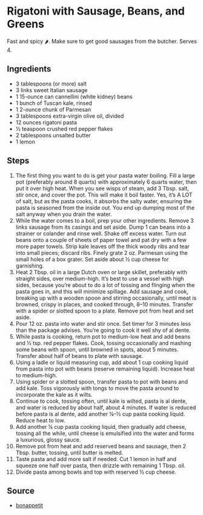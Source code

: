 # Rigatoni with Sausage, Beans, and Greens

Fast and spicy 🌶️. Make sure to get good sausages from the butcher. Serves 4.

## Ingredients

- 3 tablespoons (or more) salt
- 3 links sweet Italian sausage
- 1 15-ounce can cannellini (white kidney) beans
- 1 bunch of Tuscan kale, rinsed
- 1 2-ounce chunk of Parmesan
- 3 tablespoons extra-virgin olive oil, divided
- 12 ounces rigatoni pasta
- ½ teaspoon crushed red pepper flakes
- 2 tablespoons unsalted butter
- 1 lemon

## Steps

1. The first thing you want to do is get your pasta water boiling. Fill a large pot (preferably around 8 quarts) with approximately 6 quarts water, then put it over high heat. When you see wisps of steam, add 3 Tbsp. salt, stir once, and cover the pot. This will make it boil faster. Yes, it’s A LOT of salt, but as the pasta cooks, it absorbs the salty water, ensuring the pasta is seasoned from the inside out. You end up dumping most of the salt anyway when you drain the water.
2. While the water comes to a boil, prep your other ingredients. Remove 3 links sausage from its casings and set aside. Dump 1 can beans into a strainer or colander and rinse well. Shake off excess water. Turn out beans onto a couple of sheets of paper towel and pat dry with a few more paper towels. Strip kale leaves off the thick woody ribs and tear into small pieces; discard ribs. Finely grate 2 oz. Parmesan using the small holes of a box grater. Set aside about ½ cup cheese for garnishing.
3. Heat 2 Tbsp. oil in a large Dutch oven or large skillet, preferably with straight sides, over medium-high. It’s best to use a vessel with high sides, because you’re about to do a lot of tossing and flinging when the pasta goes in, and this will minimize spillage. Add sausage and cook, breaking up with a wooden spoon and stirring occasionally, until meat is browned, crispy in places, and cooked through, 8–10 minutes. Transfer with a spider or slotted spoon to a plate. Remove pot from heat and set aside.
4. Pour 12 oz. pasta into water and stir once. Set timer for 3 minutes less than the package advises. You’re going to cook it well shy of al dente.
5. While pasta is cooking, return pot to medium-low heat and add beans and ½ tsp. red pepper flakes. Cook, tossing occasionally and mashing some beans with spoon, until browned in spots, about 5 minutes. Transfer about half of beans to plate with sausage.
6. Using a ladle or liquid measuring cup, add about 1 cup cooking liquid from pasta into pot with beans (reserve remaining liquid). Increase heat to medium-high.
7. Using spider or a slotted spoon, transfer pasta to pot with beans and add kale. Toss vigorously with tongs to move the pasta around to incorporate the kale as it wilts.
8. Continue to cook, tossing often, until kale is wilted, pasta is al dente, and water is reduced by about half, about 4 minutes. If water is reduced before pasta is al dente, add another ¼–½ cup pasta cooking liquid. Reduce heat to low.
9. Add another ¼ cup pasta cooking liquid, then gradually add cheese, tossing all the while, until cheese is emulsified into the water and forms a luxurious, glossy sauce.
10. Remove pot from heat and add reserved beans and sausage, then 2 Tbsp. butter, tossing, until butter is melted.
11. Taste pasta and add more salt if needed. Cut 1 lemon in half and squeeze one half over pasta, then drizzle with remaining 1 Tbsp. oil.
12. Divide pasta among bowls and top with reserved ½ cup cheese.

## Source

- [bonappetit](https://www.bonappetit.com/recipe/rigatoni-with-sausage-beans-and-greens)

